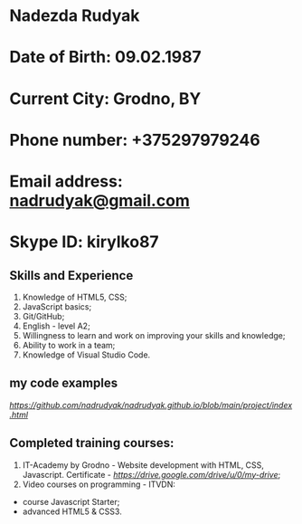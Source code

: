 # Nadezda Rudyak
# **Date of Birth:** 09.02.1987
# **Current City:** Grodno, BY
# **Phone number:** +375297979246
# **Email address:** nadrudyak@gmail.com
# **Skype ID:** kirylko87 

## Skills and Experience
1. Knowledge of HTML5, CSS;
2. JavaScript basics;
3. Git/GitHub;
4. English - level A2;
5. Willingness to learn and work on improving your skills and knowledge;
6. Ability to work in a team;
7. Knowledge of Visual Studio Code.

## my code examples 
_https://github.com/nadrudyak/nadrudyak.github.io/blob/main/project/index.html_

## Completed training courses:

1. IT-Academy by Grodno - Website development with HTML, CSS, Javascript. Certificate - _https://drive.google.com/drive/u/0/my-drive_;
2. Video courses on programming - ITVDN:
- course Javascript Starter;
- advanced HTML5 & CSS3.

